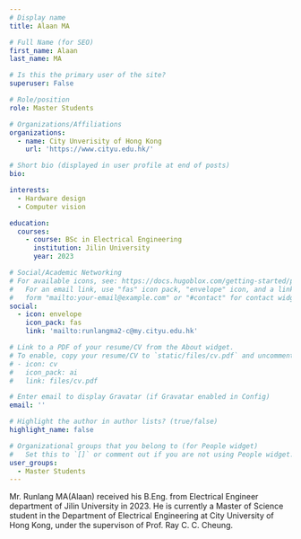```yaml
---
# Display name
title: Alaan MA

# Full Name (for SEO)
first_name: Alaan
last_name: MA

# Is this the primary user of the site?
superuser: False

# Role/position
role: Master Students

# Organizations/Affiliations
organizations:
  - name: City Unverisity of Hong Kong
    url: 'https://www.cityu.edu.hk/'

# Short bio (displayed in user profile at end of posts)
bio: 

interests:
  - Hardware design
  - Computer vision

education:
  courses:
    - course: BSc in Electrical Engineering
      institution: Jilin University
      year: 2023

# Social/Academic Networking
# For available icons, see: https://docs.hugoblox.com/getting-started/page-builder/#icons
#   For an email link, use "fas" icon pack, "envelope" icon, and a link in the
#   form "mailto:your-email@example.com" or "#contact" for contact widget.
social:
  - icon: envelope
    icon_pack: fas
    link: 'mailto:runlangma2-c@my.cityu.edu.hk'

# Link to a PDF of your resume/CV from the About widget.
# To enable, copy your resume/CV to `static/files/cv.pdf` and uncomment the lines below.
# - icon: cv
#   icon_pack: ai
#   link: files/cv.pdf

# Enter email to display Gravatar (if Gravatar enabled in Config)
email: ''

# Highlight the author in author lists? (true/false)
highlight_name: false

# Organizational groups that you belong to (for People widget)
#   Set this to `[]` or comment out if you are not using People widget.
user_groups:
  - Master Students
---
```


Mr. Runlang MA(Alaan) received his B.Eng. from Electrical Engineer department of Jilin University in 2023. He is currently a Master of Science student in the Department of Electrical Engineering at City University of Hong Kong, under the supervison of Prof. Ray C. C. Cheung.
